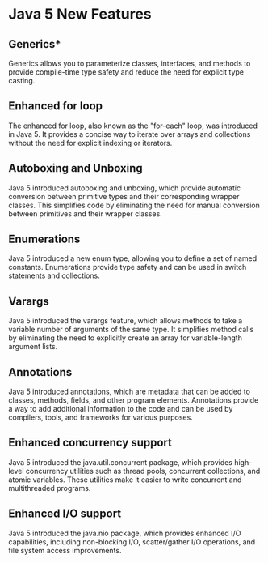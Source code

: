 # Java 5 New Features

## Generics*
Generics allows you to parameterize classes, interfaces, and methods to provide compile-time type safety and reduce the need for explicit type casting.
    
## Enhanced for loop
The enhanced for loop, also known as the "for-each" loop, was introduced in Java 5. It provides a concise way to iterate over arrays and collections without the need for explicit indexing or iterators.
    
## Autoboxing and Unboxing
Java 5 introduced autoboxing and unboxing, which provide automatic conversion between primitive types and their corresponding wrapper classes. This simplifies code by eliminating the need for manual conversion between primitives and their wrapper classes.
    
## Enumerations
Java 5 introduced a new enum type, allowing you to define a set of named constants. Enumerations provide type safety and can be used in switch statements and collections.
    
## Varargs
Java 5 introduced the varargs feature, which allows methods to take a variable number of arguments of the same type. It simplifies method calls by eliminating the need to explicitly create an array for variable-length argument lists.
    
## Annotations
Java 5 introduced annotations, which are metadata that can be added to classes, methods, fields, and other program elements. Annotations provide a way to add additional information to the code and can be used by compilers, tools, and frameworks for various purposes.
    
## Enhanced concurrency support
Java 5 introduced the java.util.concurrent package, which provides high-level concurrency utilities such as thread pools, concurrent collections, and atomic variables. These utilities make it easier to write concurrent and multithreaded programs.
    
## Enhanced I/O support
Java 5 introduced the java.nio package, which provides enhanced I/O capabilities, including non-blocking I/O, scatter/gather I/O operations, and file system access improvements.
<!--stackedit_data:
eyJoaXN0b3J5IjpbMTQ4NjY4OTMwMSwtNTkwODEyMTU1LC02Nj
Q0NDY2NjAsLTE2NTYxMzM5OTNdfQ==
-->